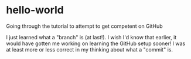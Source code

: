 # hello-world
Going through the tutorial to attempt to get competent on GitHub

I just learned what a "branch" is (at last!).  I wish I'd know that earlier, it would have gotten me working on learning the GitHub setup sooner!
I was at least more or less correct in my thinking about what a "commit" is.

